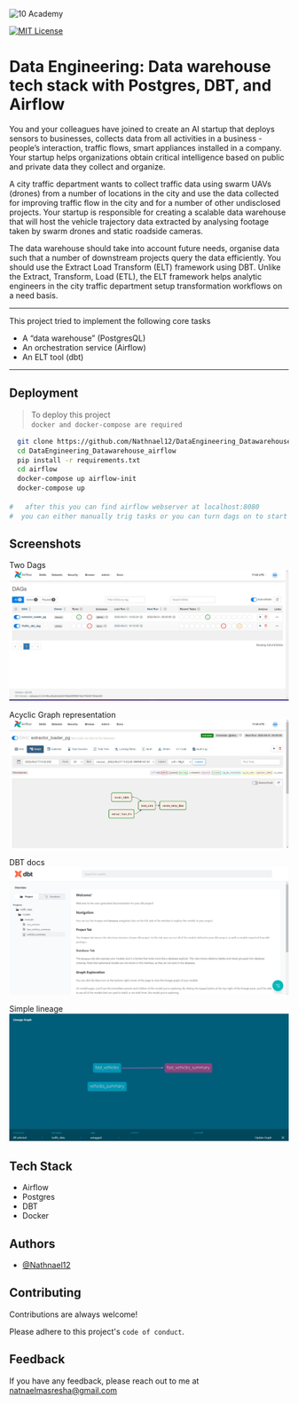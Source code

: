 ![10 Academy](https://static.wixstatic.com/media/081e5b_5553803fdeec4cbb817ed4e85e1899b2~mv2.png/v1/fill/w_246,h_106,al_c,q_85,usm_0.66_1.00_0.01,enc_auto/10%20Academy%20FA-02%20-%20transparent%20background%20-%20cropped.png)


[![MIT License](https://img.shields.io/badge/License-MIT-green.svg)](https://choosealicense.com/licenses/mit/)
# Data Engineering: Data warehouse tech stack with Postgres, DBT, and Airflow

You and your colleagues have joined to create an AI startup that deploys sensors to businesses, collects data from all activities in a business - people’s interaction, traffic flows, smart appliances installed in a company. Your startup helps organizations obtain critical intelligence based on public and private data they collect and organize. 

A city traffic department wants to collect traffic data using swarm UAVs (drones) from a number of locations in the city and use the data collected for improving traffic flow in the city and for a number of other undisclosed projects. Your startup is responsible for creating a scalable data warehouse that will host the vehicle trajectory data extracted by analysing footage taken by swarm drones and static roadside cameras.

The data warehouse should take into account future needs, organise data such that a number of downstream projects query the data efficiently. You should use the Extract Load Transform (ELT) framework using DBT.  Unlike the Extract, Transform, Load (ETL), the ELT framework helps analytic engineers in the city traffic department setup transformation workflows on a need basis.  

___

This project tried to implement the following core tasks
- A “data warehouse” (PostgresQL)
- An orchestration service (Airflow)
- An ELT tool (dbt)
___

## Deployment

> To deploy this project <br>`docker and docker-compose are required`

```bash
  git clone https://github.com/Nathnael12/DataEngineering_Datawarehouse_airflow.git
  cd DataEngineering_Datawarehouse_airflow
  pip install -r requirements.txt
  cd airflow
  docker-compose up airflow-init
  docker-compose up

#   after this you can find airflow webserver at localhost:8080
#  you can either manually trig tasks or you can turn dags on to start scheduled tasks
```



## Screenshots
Two Dags
![App Screenshot](./screenshots/DAGs.jpg)

Acyclic Graph representation
![App Screenshot](./screenshots/Directed%20Asyclic%20Graph.jpg)

DBT docs
![App Screenshot](./screenshots/docs.jpg)

Simple lineage
![App Screenshot](./screenshots/simple%20linage.jpg)


## Tech Stack

- Airflow
- Postgres
- DBT
- Docker


## Authors

- [@Nathnael12](https://www.github.com/nathnael12)


## Contributing

Contributions are always welcome!


Please adhere to this project's `code of conduct`.


## Feedback

If you have any feedback, please reach out to me at natnaelmasresha@gmail.com


